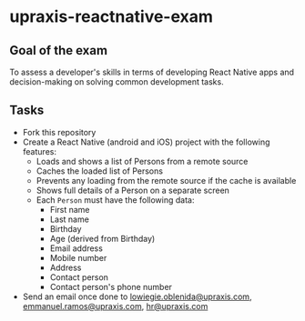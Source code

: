 # upraxis-reactnative-exam

## Goal of the exam ##
To assess a developer's skills in terms of developing React Native apps and decision-making on solving common development tasks.

## Tasks ##

- Fork this repository
- Create a React Native (android and iOS) project with the following features:
    - Loads and shows a list of Persons from a remote source
    - Caches the loaded list of Persons
    - Prevents any loading from the remote source if the cache is available
    - Shows full details of a Person on a separate screen
    - Each `Person` must have the following data:
        - First name
        - Last name
        - Birthday
        - Age (derived from Birthday)
        - Email address
        - Mobile number
        - Address
        - Contact person
        - Contact person's phone number
- Send an email once done to lowiegie.oblenida@upraxis.com, emmanuel.ramos@upraxis.com, hr@upraxis.com
